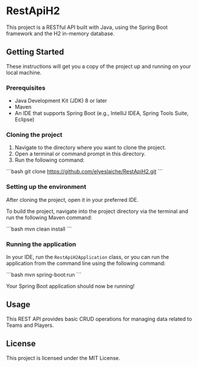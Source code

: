 # RestApiH2

This project is a RESTful API built with Java, using the Spring Boot framework and the H2 in-memory database.

## Getting Started

These instructions will get you a copy of the project up and running on your local machine.

### Prerequisites

- Java Development Kit (JDK) 8 or later
- Maven
- An IDE that supports Spring Boot (e.g., IntelliJ IDEA, Spring Tools Suite, Eclipse)

### Cloning the project

1. Navigate to the directory where you want to clone the project.
2. Open a terminal or command prompt in this directory.
3. Run the following command:

\`\`\`bash
git clone https://github.com/elyeslaiche/RestApiH2.git
\`\`\`

### Setting up the environment

After cloning the project, open it in your preferred IDE.

To build the project, navigate into the project directory via the terminal and run the following Maven command:

\`\`\`bash
mvn clean install
\`\`\`

### Running the application

In your IDE, run the `RestApiH2Application` class, or you can run the application from the command line using the following command:

\`\`\`bash
mvn spring-boot:run
\`\`\`

Your Spring Boot application should now be running!

## Usage

This REST API provides basic CRUD operations for managing data related to Teams and Players.

## License

This project is licensed under the MIT License.
